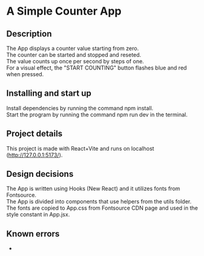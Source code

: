 # A Simple Counter App

## Description

The App displays a counter value starting from zero.
<br />
The counter can be started and stopped and reseted.
<br />
The value counts up once per second by steps of one.
<br />
For a visual effect, the "START COUNTING" button flashes blue and red when pressed.

## Installing and start up

Install dependencies by running the command npm install.
<br />
Start the program by running the command npm run dev in the terminal.

## Project details

This project is made with React+Vite and runs on localhost (http://127.0.0.1:5173/).

## Design decisions

The App is written using Hooks (New React) and it utilizes fonts from Fontsource.
<br />
The App is divided into components that use helpers from the utils folder.
<br />
The fonts are copied to App.css from Fontsource CDN page and used in the style constant in App.jsx.

## Known errors

-
